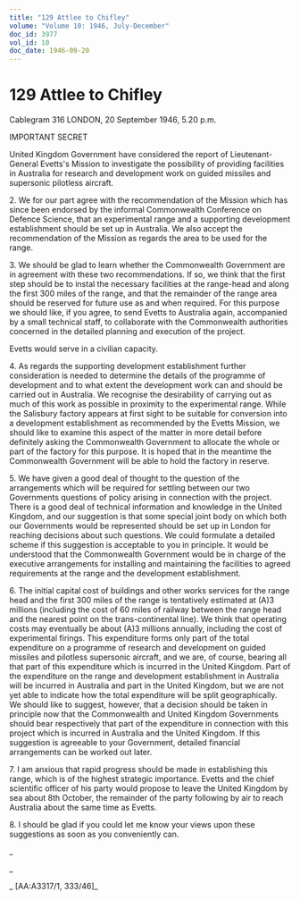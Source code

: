 ```yaml
---
title: "129 Attlee to Chifley"
volume: "Volume 10: 1946, July-December"
doc_id: 3977
vol_id: 10
doc_date: 1946-09-20
---
```


# 129 Attlee to Chifley

Cablegram 316 LONDON, 20 September 1946, 5.20 p.m.

IMPORTANT SECRET

United Kingdom Government have considered the report of Lieutenant-General Evetts's Mission to investigate the possibility of providing facilities in Australia for research and development work on guided missiles and supersonic pilotless aircraft.

2\. We for our part agree with the recommendation of the Mission which has since been endorsed by the informal Commonwealth Conference on Defence Science, that an experimental range and a supporting development establishment should be set up in Australia. We also accept the recommendation of the Mission as regards the area to be used for the range.

3\. We should be glad to learn whether the Commonwealth Government are in agreement with these two recommendations. If so, we think that the first step should be to instal the necessary facilities at the range-head and along the first 300 miles of the range, and that the remainder of the range area should be reserved for future use as and when required. For this purpose we should like, if you agree, to send Evetts to Australia again, accompanied by a small technical staff, to collaborate with the Commonwealth authorities concerned in the detailed planning and execution of the project.

Evetts would serve in a civilian capacity.

4\. As regards the supporting development establishment further consideration is needed to determine the details of the programme of development and to what extent the development work can and should be carried out in Australia. We recognise the desirability of carrying out as much of this work as possible in proximity to the experimental range. While the Salisbury factory appears at first sight to be suitable for conversion into a development establishment as recommended by the Evetts Mission, we should like to examine this aspect of the matter in more detail before definitely asking the Commonwealth Government to allocate the whole or part of the factory for this purpose. It is hoped that in the meantime the Commonwealth Government will be able to hold the factory in reserve.

5\. We have given a good deal of thought to the question of the arrangements which will be required for settling between our two Governments questions of policy arising in connection with the project. There is a good deal of technical information and knowledge in the United Kingdom, and our suggestion is that some special joint body on which both our Governments would be represented should be set up in London for reaching decisions about such questions. We could formulate a detailed scheme if this suggestion is acceptable to you in principle. It would be understood that the Commonwealth Government would be in charge of the executive arrangements for installing and maintaining the facilities to agreed requirements at the range and the development establishment.

6\. The initial capital cost of buildings and other works services for the range head and the first 300 miles of the range is tentatively estimated at (A)3 millions (including the cost of 60 miles of railway between the range head and the nearest point on the trans-continental line). We think that operating costs may eventually be about (A)3 millions annually, including the cost of experimental firings. This expenditure forms only part of the total expenditure on a programme of research and development on guided missiles and pilotless supersonic aircraft, and we are, of course, bearing all that part of this expenditure which is incurred in the United Kingdom. Part of the expenditure on the range and development establishment in Australia will be incurred in Australia and part in the United Kingdom, but we are not yet able to indicate how the total expenditure will be split geographically. We should like to suggest, however, that a decision should be taken in principle now that the Commonwealth and United Kingdom Governments should bear respectively that part of the expenditure in connection with this project which is incurred in Australia and the United Kingdom. If this suggestion is agreeable to your Government, detailed financial arrangements can be worked out later.

7\. I am anxious that rapid progress should be made in establishing this range, which is of the highest strategic importance. Evetts and the chief scientific officer of his party would propose to leave the United Kingdom by sea about 8th October, the remainder of the party following by air to reach Australia about the same time as Evetts.

8\. I should be glad if you could let me know your views upon these suggestions as soon as you conveniently can.

_

_

_ [AA:A3317/1, 333/46]_
